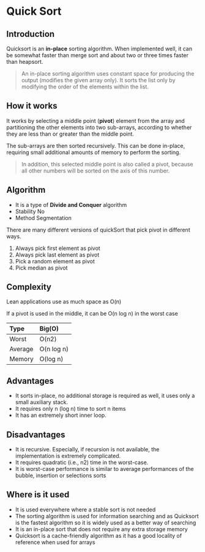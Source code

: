 # Quick Sort

## Introduction
Quicksort is an **in-place** sorting algorithm. When implemented well, it can be somewhat faster than merge sort and about two or three times faster than heapsort.

> An in-place sorting algorithm uses constant space for producing the output (modifies the given array only). It sorts the list only by modifying the order of the elements within the list.

## How it works
It works by selecting a middle point (**pivot**) element from the array and partitioning the other elements into two sub-arrays, according to whether they are less than or greater than the middle point. 

The sub-arrays are then sorted recursively. This can be done in-place, requiring small additional amounts of memory to perform the sorting. 

> In addition, this selected middle point is also called a pivot, 
because all other numbers will be sorted on the axis of this number.

## Algorithm
- It is a type of **Divide and Conquer** algorithm
- Stability No
- Method Segmentation

There are many different versions of quickSort that pick pivot in different ways. 
1. Always pick first element as pivot
2. Always pick last element as pivot
3. Pick a random element as pivot
4. Pick median as pivot

## Complexity
Lean applications use as much space as O(n)

If a pivot is used in the middle, it can be O(n log n) in the worst case

|Type|Big(O)
|:-|:-
|Worst   | O(n2)
|Average | O(n log n)
|Memory  | O(log n)

## Advantages
- It sorts in-place, no additional storage is required as well, it uses only a small auxiliary stack.
- It requires only n (log n) time to sort n items
- It has an extremely short inner loop.

## Disadvantages
- It is recursive. Especially, if recursion is not available, the implementation is extremely complicated.
- It requires quadratic (i.e., n2) time in the worst-case.
- It is worst-case performance is similar to average performances of the bubble, insertion or selections sorts

## Where is it used
- It is used everywhere where a stable sort is not needed
- The sorting algorithm is used for information searching and as Quicksort is the fastest algorithm so it is widely used as a better way of searching
- It is an in-place sort that does not require any extra storage memory
- Quicksort is a cache-friendly algorithm as it has a good locality of reference when used for arrays